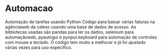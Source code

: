 # Automacao
Automação de tarefas usando Python
Código para baixar várias faturas na agênciaweb da celesc usando uma base de dados de acesso.
As bibliotecas usadas são pandas para ler os dados, selenium para automaçãoweb, pyautogui e pynput.keyboard para automação de controles com mouse e teclado.
O código tem muito a melhorar e já foi ajustado várias vezes para uso específico.
